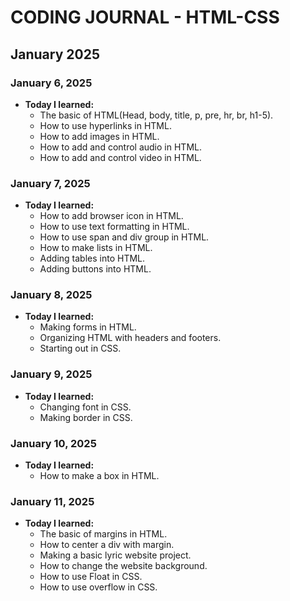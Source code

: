 # CODING JOURNAL - HTML-CSS

## January 2025
### January 6, 2025
- **Today I learned:** 
  - The basic of HTML(Head, body, title, p, pre, hr, br, h1-5).
  - How to use hyperlinks in HTML.
  - How to add images in HTML.
  - How to add and control audio in HTML.
  - How to add and control video in HTML.

### January 7, 2025
- **Today I learned:** 
  - How to add browser icon in HTML.
  - How to use text formatting in HTML.
  - How to use span and div group in HTML.
  - How to make lists in HTML.
  - Adding tables into HTML.
  - Adding buttons into HTML.

### January 8, 2025
- **Today I learned:**
  - Making forms in HTML.
  - Organizing HTML with headers and footers.
  - Starting out in CSS.

### January 9, 2025
- **Today I learned:**
  - Changing font in CSS.
  - Making border in CSS.

### January 10, 2025
- **Today I learned:**
  - How to make a box in HTML.

### January 11, 2025
- **Today I learned:**
  - The basic of margins in HTML.
  - How to center a div with margin.
  - Making a basic lyric website project.
  - How to change the website background.
  - How to use Float in CSS.
  - How to use overflow in CSS.